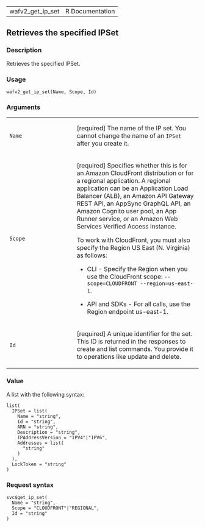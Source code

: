 <table style="width: 100%;">
<tbody>
<tr class="odd">
<td>wafv2_get_ip_set</td>
<td style="text-align: right;">R Documentation</td>
</tr>
</tbody>
</table>

## Retrieves the specified IPSet

### Description

Retrieves the specified IPSet.

### Usage

    wafv2_get_ip_set(Name, Scope, Id)

### Arguments

<table>
<colgroup>
<col style="width: 35%" />
<col style="width: 65%" />
</colgroup>
<tbody>
<tr class="odd">
<td><code id="wafv2_get_ip_set_:_Name">Name</code></td>
<td><p>[required] The name of the IP set. You cannot change the name of
an <code>IPSet</code> after you create it.</p></td>
</tr>
<tr class="even">
<td><code id="wafv2_get_ip_set_:_Scope">Scope</code></td>
<td><p>[required] Specifies whether this is for an Amazon CloudFront
distribution or for a regional application. A regional application can
be an Application Load Balancer (ALB), an Amazon API Gateway REST API,
an AppSync GraphQL API, an Amazon Cognito user pool, an App Runner
service, or an Amazon Web Services Verified Access instance.</p>
<p>To work with CloudFront, you must also specify the Region US East (N.
Virginia) as follows:</p>
<ul>
<li><p>CLI - Specify the Region when you use the CloudFront scope:
<code>--scope=CLOUDFRONT --region=us-east-1</code>.</p></li>
<li><p>API and SDKs - For all calls, use the Region endpoint
us-east-1.</p></li>
</ul></td>
</tr>
<tr class="odd">
<td><code id="wafv2_get_ip_set_:_Id">Id</code></td>
<td><p>[required] A unique identifier for the set. This ID is returned
in the responses to create and list commands. You provide it to
operations like update and delete.</p></td>
</tr>
</tbody>
</table>

### Value

A list with the following syntax:

    list(
      IPSet = list(
        Name = "string",
        Id = "string",
        ARN = "string",
        Description = "string",
        IPAddressVersion = "IPV4"|"IPV6",
        Addresses = list(
          "string"
        )
      ),
      LockToken = "string"
    )

### Request syntax

    svc$get_ip_set(
      Name = "string",
      Scope = "CLOUDFRONT"|"REGIONAL",
      Id = "string"
    )
